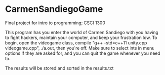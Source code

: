 # CarmenSandiegoGame
Final project for intro to programming; CSCI 1300

This program has you enter the world of Carmen Sandiego with you having to fight hackers, maintain your computer, and keep your frustration low. 
To begin, open the videogame class, compile "g++ -std=c++11 unity.cpp videogame.cpp", ./a.out, then you're off. Make sure to select ints in menu options if they are asked for,
and you can quit the game whenever you need to. 

The results will be stored and sorted in the results.txt
